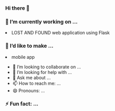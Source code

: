 ### Hi there 👋

<!--
**jinhere/jinhere** is a ✨ _special_ ✨ repository because its `README.md` (this file) appears on your GitHub profile.
-->


<h3> 🔭 I’m currently working on ...</h3>
<li>LOST AND FOUND web application using Flask</li>

<h3>🌱 I’d like to make ...</h3>
<li> mobile app </li>


- 👯 I’m looking to collaborate on ...
- 🤔 I’m looking for help with ...
- 💬 Ask me about ...
- 📫 How to reach me: ...
- 😄 Pronouns: ...


<h3>⚡ Fun fact: ...</h3>

